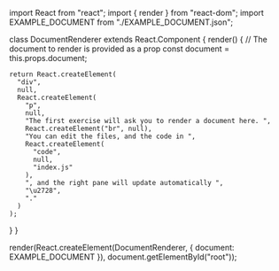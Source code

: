 import React from "react";
import { render } from "react-dom";
import EXAMPLE_DOCUMENT from "./EXAMPLE_DOCUMENT.json";

class DocumentRenderer extends React.Component {
  render() {
    // The document to render is provided as a prop
    const document = this.props.document;

    return React.createElement(
      "div",
      null,
      React.createElement(
        "p",
        null,
        "The first exercise will ask you to render a document here. ",
        React.createElement("br", null),
        "You can edit the files, and the code in ",
        React.createElement(
          "code",
          null,
          "index.js"
        ),
        ", and the right pane will update automatically ",
        "\u2728",
        "."
      )
    );
  }
}

render(React.createElement(DocumentRenderer, { document: EXAMPLE_DOCUMENT }), document.getElementById("root"));
